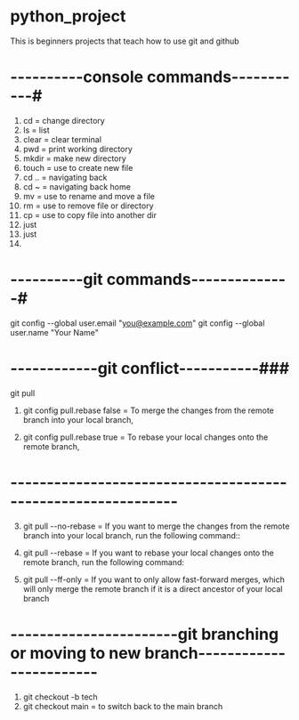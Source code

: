 # python_project
This is beginners projects that teach how to use git and github 


# ----------console commands-----------#
1. cd = change directory
2. ls = list
3. clear = clear terminal
4. pwd = print working directory
5. mkdir = make new directory
6. touch = use to create new file
7. cd .. = navigating back
8. cd ~ = navigating back home
9. mv = use to rename and move a file
10. rm = use to remove file or directory
11. cp = use to copy file into another dir
12. just
13. just
14. 


# ----------git commands--------------#
git config --global user.email "you@example.com"
git config --global user.name "Your Name"


# ------------git conflict-----------###
git pull

1. git config pull.rebase false = To merge the changes from the remote branch into your local branch, 

2. git config pull.rebase true = To rebase your local changes onto the remote branch,


# ------------------------------------------------------------- #
3. git pull --no-rebase = If you want to merge the changes from the remote branch into your local branch, run the following command::

4. git pull --rebase = If you want to rebase your local changes onto the remote branch, run the following command:

5. git pull --ff-only = If you want to only allow fast-forward merges, which will only merge the remote branch if it is a direct ancestor of your local branch


# -----------------------git branching or moving to new branch------------------------ #
1. git checkout -b tech
2. git checkout main = to switch back to the main branch

